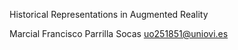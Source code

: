 Historical Representations in Augmented Reality

Marcial Francisco Parrilla Socas
uo251851@uniovi.es
